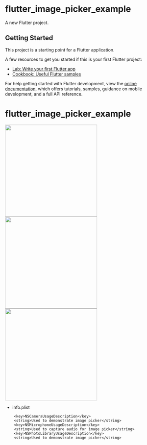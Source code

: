 # flutter_image_picker_example

A new Flutter project.

## Getting Started

This project is a starting point for a Flutter application.

A few resources to get you started if this is your first Flutter project:

- [Lab: Write your first Flutter app](https://docs.flutter.dev/get-started/codelab)
- [Cookbook: Useful Flutter samples](https://docs.flutter.dev/cookbook)

For help getting started with Flutter development, view the
[online documentation](https://docs.flutter.dev/), which offers tutorials,
samples, guidance on mobile development, and a full API reference.
# flutter_image_picker_example

<img width="300"  src="https://github.com/katafuchix/flutter_image_picker_example/assets/6063541/bcfabec6-b2f1-43c8-b416-517f5b772005">
<img width="300" src="https://github.com/katafuchix/flutter_image_picker_example/assets/6063541/9f63ce11-9b97-4fd3-97ad-266d0e0e8ae4">
<img width="300" src="https://github.com/katafuchix/flutter_image_picker_example/assets/6063541/c3edc628-d4de-4947-aefe-260b0692f2b8">

- info.plist

```
    <key>NSCameraUsageDescription</key>
    <string>Used to demonstrate image picker</string>
    <key>NSMicrophoneUsageDescription</key>
    <string>Used to capture audio for image picker</string>
    <key>NSPhotoLibraryUsageDescription</key>
    <string>Used to demonstrate image picker</string>
```


